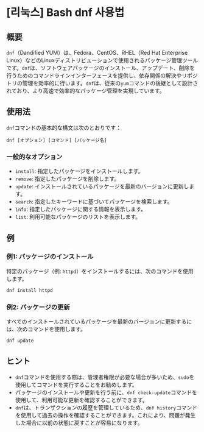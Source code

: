 # [리눅스] Bash dnf 사용법

## 概要
`dnf`（Dandified YUM）は、Fedora、CentOS、RHEL（Red Hat Enterprise Linux）などのLinuxディストリビューションで使用されるパッケージ管理ツールです。`dnf`は、ソフトウェアパッケージのインストール、アップデート、削除を行うためのコマンドラインインターフェースを提供し、依存関係の解決やリポジトリの管理を効率的に行います。`dnf`は、従来の`yum`コマンドの後継として設計されており、より高速で効率的なパッケージ管理を実現しています。

## 使用法
`dnf`コマンドの基本的な構文は次のとおりです：

```
dnf [オプション] [コマンド] [パッケージ名]
```

### 一般的なオプション
- `install`: 指定したパッケージをインストールします。
- `remove`: 指定したパッケージを削除します。
- `update`: インストールされているパッケージを最新のバージョンに更新します。
- `search`: 指定したキーワードに基づいてパッケージを検索します。
- `info`: 指定したパッケージに関する情報を表示します。
- `list`: 利用可能なパッケージのリストを表示します。

## 例
### 例1: パッケージのインストール
特定のパッケージ（例: `httpd`）をインストールするには、次のコマンドを使用します。

```bash
dnf install httpd
```

### 例2: パッケージの更新
すべてのインストールされているパッケージを最新のバージョンに更新するには、次のコマンドを使用します。

```bash
dnf update
```

## ヒント
- `dnf`コマンドを使用する際は、管理者権限が必要な場合が多いため、`sudo`を使用してコマンドを実行することをお勧めします。
- パッケージのインストールや更新を行う前に、`dnf check-update`コマンドを使用して、利用可能な更新を確認することができます。
- `dnf`は、トランザクションの履歴を管理しているため、`dnf history`コマンドを使用して過去の操作を確認することができます。これにより、問題が発生した場合に以前の状態に戻すことが容易になります。